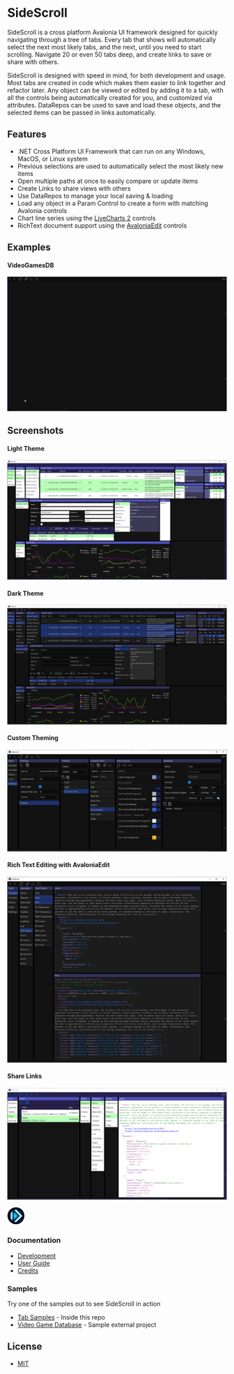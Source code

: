# SideScroll
SideScroll is a cross platform Avalonia UI framework designed for quickly navigating through a tree of tabs. Every tab that shows will automatically select the next most likely tabs, and the next, until you need to start scrolling. Navigate 20 or even 50 tabs deep, and create links to save or share with others.

SideScroll is designed with speed in mind, for both development and usage. Most tabs are created in code which makes them easier to link together and refactor later. Any object can be viewed or edited by adding it to a tab, with all the controls being automatically created for you, and customized via attributes. DataRepos can be used to save and load these objects, and the selected items can be passed in links automatically.

## Features
* .NET Cross Platform UI Framework that can run on any Windows, MacOS, or Linux system
* Previous selections are used to automatically select the most likely new items
* Open multiple paths at once to easily compare or update items
* Create Links to share views with others
* Use DataRepos to manage your local saving & loading
* Load any object in a Param Control to create a form with matching Avalonia controls
* Chart line series using the [LiveCharts 2](https://github.com/beto-rodriguez/LiveCharts2) controls
* RichText document support using the [AvaloniaEdit](https://github.com/AvaloniaUI/AvaloniaEdit) controls

## Examples
#### VideoGamesDB
![VideoGamesDB](Images/Animations/SideScroll-VideoGamesDB.gif)

## Screenshots
#### Light Theme
![Light Theme](Images/Screenshots/ColumnTypes_CustomControl_Charts_Light.png)
#### Dark Theme
![Dark Theme](Images/Screenshots/ColumnTypes_CustomControl_Charts_Dark.png)
#### Custom Theming
![Custom Theme](Images/Screenshots/CustomTheme.png)
#### Rich Text Editing with AvaloniaEdit
![Rich Text Editing](Images/Screenshots/TextEditorJsonAndXml.png)
#### Share Links
![Links](Images/Screenshots/Links.png)

![Logo](Images/Logo/png/SideScroll_40.png)

### Documentation
* [Development](Docs/Dev/Development.md)
* [User Guide](Docs/UserGuide.md)
* [Credits](Docs/Credits.md)

### Samples
Try one of the samples out to see SideScroll in action
* [Tab Samples](/Programs/SideScroll.Start.Avalonia/MainWindow.cs) - Inside this repo
* [Video Game Database](https://github.com/SideScrollUI/VideoGamesDB) - Sample external project

## License
* [MIT](LICENSE)
